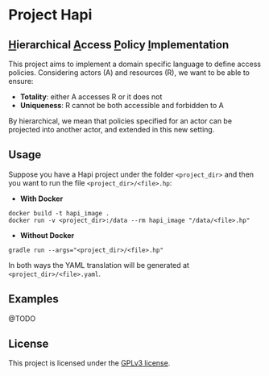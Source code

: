 # Project Hapi

## <ins>H​</ins>ierarchical <ins>A</ins>ccess <ins>P</ins>olicy <ins>I</ins>mplementation

This project aims to implement a domain specific language to define access policies. Considering actors (A) and resources (R), we want to be able to ensure:
 - **Totality**: either A accesses R or it does not
 - **Uniqueness**: R cannot be both accessible and forbidden to A
 
By hierarchical, we mean that policies specified for an actor can be projected into another actor, and extended in this new setting.

## Usage

Suppose you have a Hapi project under the folder `<project_dir>` and then you want to run the file `<project_dir>/<file>.hp`:

 - **With Docker**

```
docker build -t hapi_image .
docker run -v <project_dir>:/data --rm hapi_image "/data/<file>.hp"
```

 - **Without Docker**

```
gradle run --args="<project_dir>/<file>.hp"
```

In both ways the YAML translation will be generated at `<project_dir>/<file>.yaml`.

## Examples

@TODO

## License

This project is licensed under the [GPLv3 license](LICENSE).